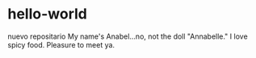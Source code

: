 # hello-world
nuevo repositario
My name's Anabel...no, not the doll "Annabelle." 
I love spicy food.
Pleasure to meet ya. 
